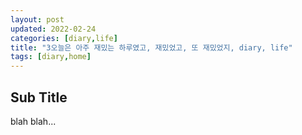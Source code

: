 ```yaml
---
layout: post
updated: 2022-02-24
categories: [diary,life]
title: "3오늘은 아주 재밌는 하루였고, 재밌었고, 또 재밌었지, diary, life"
tags: [diary,home]
---
```


## Sub Title

blah blah...